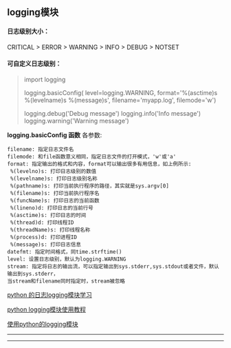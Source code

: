 
logging模块
----

#### 日志级别大小：

CRITICAL > ERROR > WARNING > INFO > DEBUG > NOTSET

#### 可自定义日志级别：


> import logging
>
> logging.basicConfig(
>               level=logging.WARNING,
>               format='%(asctime)s %(levelname)s %(message)s',
>               filename='myapp.log',
>               filemode='w')
>
> logging.debug('Debug message')
> logging.info('Info message')
> logging.warning('Warning message')

**logging.basicConfig 函数** 各参数:

    filename: 指定日志文件名
    filemode: 和file函数意义相同，指定日志文件的打开模式，'w'或'a'
    format: 指定输出的格式和内容，format可以输出很多有用信息，如上例所示:
     %(levelno)s: 打印日志级别的数值
     %(levelname)s: 打印日志级别名称
     %(pathname)s: 打印当前执行程序的路径，其实就是sys.argv[0]
     %(filename)s: 打印当前执行程序名
     %(funcName)s: 打印日志的当前函数
     %(lineno)d: 打印日志的当前行号
     %(asctime)s: 打印日志的时间
     %(thread)d: 打印线程ID
     %(threadName)s: 打印线程名称
     %(process)d: 打印进程ID
     %(message)s: 打印日志信息
    datefmt: 指定时间格式，同time.strftime()
    level: 设置日志级别，默认为logging.WARNING
    stream: 指定将日志的输出流，可以指定输出到sys.stderr,sys.stdout或者文件，默认输出到sys.stderr，
    当stream和filename同时指定时，stream被忽略

[python 的日志logging模块学习](http://blog.csdn.net/yatere/article/details/6655445)

[python logging模块使用教程](http://www.jianshu.com/p/feb86c06c4f4)

[使用python的logging模块](http://kenby.iteye.com/blog/1162698)

---

---

